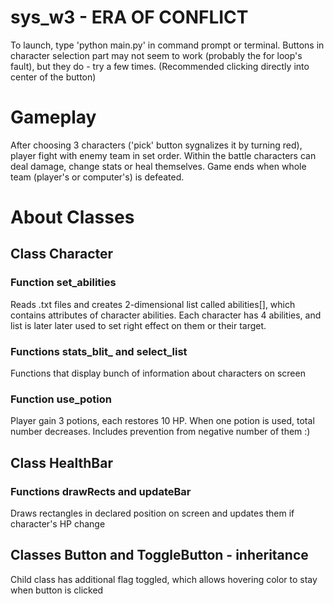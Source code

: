 # sys_w3 - ERA OF CONFLICT
To launch, type 'python main.py' in command prompt or terminal.
Buttons in character selection part may not seem to work (probably the for loop's fault), but they do - try a few times.
(Recommended clicking directly into center of the button)
# Gameplay
After choosing 3 characters ('pick' button sygnalizes it by turning red), player fight with enemy team in set order.
Within the battle characters can deal damage, change stats or heal themselves.
Game ends when whole team (player's or computer's) is defeated.
# About Classes
## Class Character 
### Function set_abilities
Reads .txt files and creates 2-dimensional list called abilities[], which contains attributes of character abilities.
Each character has 4 abilities, and list is later later used to set right effect on them or their target.
### Functions stats_blit_ and select_list
Functions that display bunch of information about characters on screen
### Function use_potion
Player gain 3 potions, each restores 10 HP. When one potion is used, total number decreases. Includes prevention from negative number of them :)
## Class HealthBar 
### Functions drawRects and updateBar
Draws rectangles in declared position on screen and updates them if character's HP change
## Classes Button and ToggleButton - inheritance
Child class has additional flag toggled, which allows hovering color to stay when button is clicked
